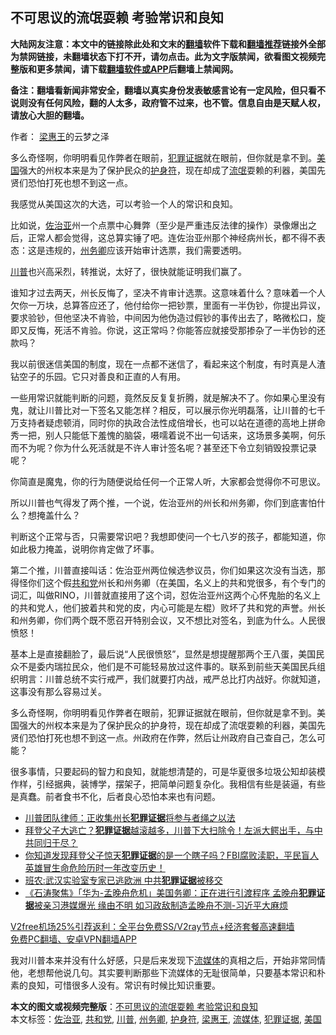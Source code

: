  <h2>不可思议的流氓耍赖 考验常识和良知</h2> <p class="notice"><b>大陆网友注意：本文中的链接除此处和文末的<a href="https://github.com/bannedbook/fanqiang" >翻墙</a>软件下载和<a href="https://github.com/killgcd/justmysocks/blob/master/README.md">翻墙推荐</a>链接外全部为禁网链接，未翻墙状态下打不开，请勿点击。此为文字版禁闻，欲看图文视频完整版和更多禁闻，请下载<a href="https://github.com/bannedbook/fanqiang">翻墙软件或APP</a>后翻墙上禁闻网。</p><p>备注：翻墙看新闻非常安全，翻墙以真实身份发表敏感言论有一定风险，但只看不说则没有任何风险，翻的人太多，政府管不过来，也不管。信息自由是天赋人权，请放心大胆的翻墙。</b></p>  <div class="entry"> <p>作者： <a href="https://www.bannedbook.org/bnews/tag/%e6%a2%81%e6%83%a0%e7%8e%8b/" class="st_tag internal_tag" rel="tag" title="标签 梁惠王 下的日志">梁惠王</a>的云梦之泽</p> <p id="summary">多么奇怪啊，你明明看见作弊者在眼前，<a href="https://www.bannedbook.org/bnews/tag/%E7%8A%AF%E7%BD%AA%E8%AF%81%E6%8D%AE/" class="st_tag internal_tag" rel="tag" title="标签 犯罪证据 下的日志">犯罪证据</a>就在眼前，但你就是拿不到。<a href="https://www.bannedbook.org/bnews/tag/%e7%be%8e%e5%9b%bd/" class="st_tag internal_tag" rel="tag" title="标签 美国 下的日志">美国</a>强大的州权本来是为了保护民众的<a href="https://www.bannedbook.org/bnews/tag/%e6%8a%a4%e8%ba%ab%e7%ac%a6/" class="st_tag internal_tag" rel="tag" title="标签 护身符 下的日志">护身符</a>，现在却成了<span class='wp_keywordlink'><a href="https://www.bannedbook.org/forum11/topic282.html" title="禁片：评中国共产党的流氓本性" target="_blank">流氓</a></span>耍赖的利器，美国先贤们恐怕打死也想不到这一点。</p> <p id="conimg">我感觉从美国这次的大选，可以考验一个人的常识和良知。</p> <p>比如说，<a href="https://www.bannedbook.org/bnews/tag/%E4%BD%90%E6%B2%BB%E4%BA%9A/" class="st_tag internal_tag" rel="tag" title="标签 佐治亚 下的日志">佐治亚</a>州一个点票中心舞弊（至少是严重违反法律的操作）录像爆出之后，正常人都会觉得，这总算实锤了吧。连佐治亚州那个神经病州长，都不得不表态：这是违规的，<a href="https://www.bannedbook.org/bnews/tag/%E5%B7%9E%E5%8A%A1%E5%8D%BF/" class="st_tag internal_tag" rel="tag" title="标签 州务卿 下的日志">州务卿</a>应该开始审计选票，我们需要透明。</p>  <p><a href="https://www.bannedbook.org/bnews/tag/%e5%b7%9d%e6%99%ae/" class="st_tag internal_tag" rel="tag" title="标签 川普 下的日志">川普</a>也兴高采烈，转推说，太好了，很快就能证明我们赢了。</p> <p>谁知才过去两天，州长反悔了，坚决不肯审计选票。这意味着什么？意味着一个人欠你一万块，总算答应还了，他付给你一把钞票，里面有一半伪钞，你提出异议，要求验钞，但他坚决不肯验，中间因为他伪造过假钞的事传出去了，略微松口，旋即又反悔，死活不肯验。你说，这正常吗？你能答应就接受那掺杂了一半伪钞的还款吗？</p> <p>我以前很迷信美国的制度，现在一点都不迷信了，看起来这个制度，有时真是人渣钻空子的乐园。它只对善良和正直的人有用。</p> <p>一些用常识就能判断的问题，竟然反反复复折腾，就是解决不了。你如果心里没有鬼，就让川普比对一下签名又能怎样？相反，可以展示你光明磊落，让川普的七千万支持者疑虑顿消，同时你的执政合法性成倍增长，也可以站在道德的高地上拼命秀一把，别人只能低下羞愧的脑袋，嗫嚅着说不出一句话来，这场景多美啊，何乐而不为呢？你为什么死活就是不许人审计签名呢？甚至还下令立刻销毁投票记录呢？</p>  <p>你简直是魔鬼，你的行为随便说给任何一个正常人听，大家都会觉得你不可思议。</p> <p>所以川普也气得发了两个推，一个说，佐治亚州的州长和州务卿，你们到底害怕什么？想掩盖什么？</p> <p>判断这个正常与否，只需要常识吧？我想即使问一个七八岁的孩子，都能知道，你如此极力掩盖，说明你肯定做了坏事。</p> <p>第二个推，川普直接叫话：佐治亚州两位候选参议员，你们如果这次没有当选，那得怪你们这个假<a href="https://www.bannedbook.org/bnews/tag/%e5%85%b1%e5%92%8c%e5%85%9a/" class="st_tag internal_tag" rel="tag" title="标签 共和党 下的日志">共和党</a>州长和州务卿（在美国，名义上的共和党很多，有个专门的词汇，叫做RINO，川普就直接用了这个词，怼佐治亚州这两个心怀鬼胎的名义上的共和党人，他们披着共和党的皮，内心可能是左棍）败坏了共和党的声誉。州长和州务卿，你们两个既不愿召开特别会议，又不想比对签名，到底为什么。人民很愤怒！</p>  <p>基本上是直接翻脸了，最后说“人民很愤怒”，显然是想提醒那两个王八蛋，美国民众不是委内瑞拉民众，他们是不可能轻易放过这件事的。联系到前些天美国民兵组织明言：川普总统不实行戒严，我们就要打内战，戒严总比打内战好。你就知道，这事没有那么容易过关。</p> <p>多么奇怪啊，你明明看见作弊者在眼前，犯罪证据就在眼前，但你就是拿不到。美国强大的州权本来是为了保护民众的护身符，现在却成了流氓耍赖的利器，美国先贤们恐怕打死也想不到这一点。州政府在作弊，然后让州政府自己查自己，怎么可能？</p> <p>很多事情，只要起码的智力和良知，就能想清楚的，可是华夏很多垃圾公知却装模作样，引经据典，装博学，摆架子，把简单问题复杂化。我相信有些是装逼，有些是真蠢。前者食书不化，后者良心恐怕本来也有问题。</p> <ul class='op-related-articles' title='相关阅读'> <li><a href='https://www.bannedbook.org/bnews/bannedvideo/20201121/1434810.html' target='_blank'>川普团队律师：正收集州长<b>犯罪证据</b>将参与者绳之以法</a></li> <li><a href='https://www.bannedbook.org/bnews/bannedvideo/20201021/1417648.html' target='_blank'>拜登父子大逃亡？<b>犯罪证据</b>越滚越多，川普下大扫除令！左派大鳄出手，与中共同归于尽？</a></li> <li><a href='https://www.bannedbook.org/bnews/bannedvideo/20201020/1416765.html' target='_blank'>你知道发现拜登父子惊天<b>犯罪证据</b>的是一个瞎子吗？FBI腐败渎职，平民盲人英雄冒生命危险历时一年改变历史！</a></li> <li><a href='https://www.bannedbook.org/bnews/cbnews/20200713/1360060.html' target='_blank'>班农:武汉实验室专家已逃欧洲 中共<b>犯罪证据</b>被移交</a></li> <li><a href='https://www.bannedbook.org/bnews/cbnews/20181219/1049302.html' target='_blank'>《石涛聚焦》「华为-孟晚舟危机」美国务卿：正在进行引渡程序 孟晚舟<b>犯罪证据</b>被亲习港媒爆光 缘由不明 如习政敌制造孟晚舟不测-习近平大麻烦 </a></li> </ul> <p class="texttj"> <a href="https://www.bannedbook.org/forum23/topic22702.html" target="_blank">V2free机场25%引荐返利：全平台免费SS/V2ray节点+经济套餐高速翻墙</a><br/> <a href="https://github.com/bannedbook/fanqiang/wiki/%E7%A6%81%E9%97%BB%E7%BD%91%E5%AE%89%E5%8D%93%E7%BF%BB%E5%A2%99%E6%96%B0%E9%97%BBAPP" target="_blank">免费PC翻墙、安卓VPN翻墙APP</a></p><p>我对川普本来并没有什么好感，只是后来发现下<a href="https://www.bannedbook.org/bnews/tag/%E6%B5%81%E5%AA%92%E4%BD%93/" class="st_tag internal_tag" rel="tag" title="标签 流媒体 下的日志">流媒体</a>的真相之后，开始非常同情他，老想帮他说几句。其实要判断那些下流媒体的无耻很简单，只要基本常识和朴素的良知，可惜很多人没有。常识有时候比知识重要。</p> <a name='sharetosocial'></a>       <div><b>本文的图文或视频完整版</b>：<a href='https://www.bannedbook.org/bnews/comments/20201210/1445215.html'>不可思议的流氓耍赖 考验常识和良知</a></div>  </div><!--END ENTRY--> <div class="postfooter"> <div>本文标签：<a href="https://www.bannedbook.org/bnews/tag/%E4%BD%90%E6%B2%BB%E4%BA%9A/" rel="tag">佐治亚</a>, <a href="https://www.bannedbook.org/bnews/tag/%e5%85%b1%e5%92%8c%e5%85%9a/" rel="tag">共和党</a>, <a href="https://www.bannedbook.org/bnews/tag/%e5%b7%9d%e6%99%ae/" rel="tag">川普</a>, <a href="https://www.bannedbook.org/bnews/tag/%E5%B7%9E%E5%8A%A1%E5%8D%BF/" rel="tag">州务卿</a>, <a href="https://www.bannedbook.org/bnews/tag/%e6%8a%a4%e8%ba%ab%e7%ac%a6/" rel="tag">护身符</a>, <a href="https://www.bannedbook.org/bnews/tag/%e6%a2%81%e6%83%a0%e7%8e%8b/" rel="tag">梁惠王</a>, <a href="https://www.bannedbook.org/bnews/tag/%E6%B5%81%E5%AA%92%E4%BD%93/" rel="tag">流媒体</a>, <a href="https://www.bannedbook.org/bnews/tag/%E7%8A%AF%E7%BD%AA%E8%AF%81%E6%8D%AE/" rel="tag">犯罪证据</a>, <a href="https://www.bannedbook.org/bnews/tag/%e7%be%8e%e5%9b%bd/" rel="tag">美国</a></div>  </div><!--END POSTFOOTER--> 